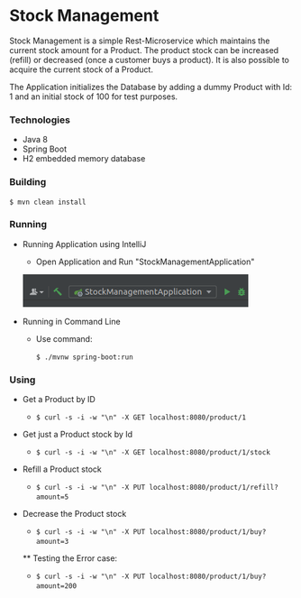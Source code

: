 # Stock Management #

Stock Management is a simple Rest-Microservice which maintains the current stock amount for a Product. The product stock can be increased (refill) or decreased (once a customer buys a product).
It is also possible to acquire the current stock of a Product.

The Application initializes the Database by adding a dummy Product with Id: 1 and an initial stock of 100 for test purposes.

### Technologies ###
* Java 8
* Spring Boot
* H2 embedded memory database

### Building ###
    $ mvn clean install

### Running ###
* Running Application using IntelliJ
    - Open Application and Run "StockManagementApplication"

    ![Alt text](run-intellij.png)


* Running in Command Line
    - Use command:
    
        `$ ./mvnw spring-boot:run`

### Using ###
* Get a Product by ID
    - `$ curl -s -i -w "\n" -X GET localhost:8080/product/1`

* Get just a Product stock by Id
    - `$ curl -s -i -w "\n" -X GET localhost:8080/product/1/stock`

* Refill a Product stock
    - `$ curl -s -i -w "\n" -X PUT localhost:8080/product/1/refill?amount=5`

* Decrease the Product stock
    - `$ curl -s -i -w "\n" -X PUT localhost:8080/product/1/buy?amount=3`
    
    ** Testing the Error case:
    - `$ curl -s -i -w "\n" -X PUT localhost:8080/product/1/buy?amount=200`
    